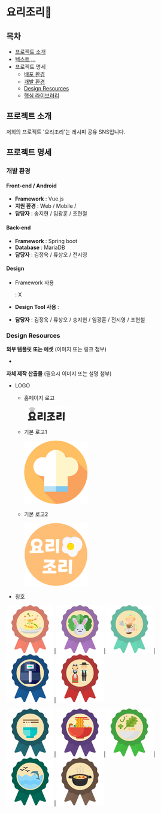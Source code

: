 # 요리조리🍳

## 목차

- [프로젝트 소개](#프로젝트-소개)
- [텍스트 ... ](#프로젝트-소개)
- 프로젝트 명세
  - [배포 환경](#배포-환경)
  - [개발 환경](#개발-환경)
  - [Design Resources](#design-resources)
  - [핵심 라이브러리](#핵심-라이브러리)

## 프로젝트 소개

저희의 프로젝트 '요리조리'는 레시피 공유 SNS입니다.



## 프로젝트 명세


### 개발 환경

#### Front-end / Android

- **Framework** : Vue.js
- **지원 환경** : Web / Mobile /
- **담당자** : 송지현 / 임광훈 / 조현철



#### Back-end

- **Framework** : Spring boot
- **Database** : MariaDB
- **담당자** : 김정욱 / 류상오 / 전시영



#### Design

- Framework 사용

   : X

- **Design Tool 사용** : 

- **담당자** :  김정욱 / 류상오 / 송지현 / 임광훈 / 전시영 / 조현철



### Design Resources

**외부 템플릿 또는 에셋** (이미지 또는 링크 첨부)

- 

**자체 제작 산출물** (필요시 이미지 또는 설명 첨부)

- LOGO

  - 홈페이지 로고

    ![](README.assets/logo.png)

  - 기본 로고1

    <img src="README.assets/mainlogo.png" style="zoom: 33%;" />

  - 기본 로고2

    <img src="README.assets/roundlogo.png" style="zoom: 33%;" />



- 칭호

<img src="README.assets/friedrice_clear-1629438116114.png" style="zoom:25%;" />|<img src="README.assets/vegetable_clear.png" style="zoom:25%;" />|<img src="README.assets/cafe_clear.png" style="zoom:25%;" />|<img src="README.assets/airfryer_clar.png" style="zoom:25%;" />|<img src="README.assets/italian_clear.png" style="zoom:25%;" />

<img src="README.assets/noodle_clear.png" style="zoom:25%;" />|<img src="README.assets/ramen_clear.png" style="zoom:25%;" />|<img src="README.assets/salad_clear.png" style="zoom:25%;" />|<img src="README.assets/seafood_clear.png" style="zoom:25%;" />|<img src="README.assets/stew_clear.png" style="zoom:25%;" />



